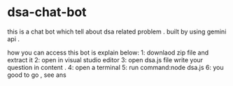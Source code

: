 # dsa-chat-bot
this is a  chat bot which tell about dsa related problem . 
built by using gemini api .

how you can access this bot is explain below:
1: downlaod zip file and extract it 
2: open in visual studio editor 
3: open dsa.js file write your question in content .
4: open a terminal 
5: run command:node dsa.js 
6: you good to go , see ans


